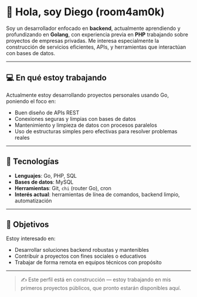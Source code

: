 # 👋 Hola, soy Diego (room4am0k)

Soy un desarrollador enfocado en **backend**, actualmente aprendiendo y profundizando en **Golang**, con experiencia previa en **PHP** trabajando sobre proyectos de empresas privadas. Me interesa especialmente la construcción de servicios eficientes, APIs, y herramientas que interactúan con bases de datos.

---

## 💻 En qué estoy trabajando

Actualmente estoy desarrollando proyectos personales usando Go, poniendo el foco en:
- Buen diseño de APIs REST
- Conexiones seguras y limpias con bases de datos
- Mantenimiento y limpieza de datos con procesos paralelos
- Uso de estructuras simples pero efectivas para resolver problemas reales

---

## 🧰 Tecnologías

- **Lenguajes**: Go, PHP, SQL
- **Bases de datos**: MySQL
- **Herramientas**: Git, `chi` (router Go), cron
- **Interés actual**: herramientas de línea de comandos, backend limpio, automatización

---

## 🎯 Objetivos

Estoy interesado en:
- Desarrollar soluciones backend robustas y mantenibles
- Contribuir a proyectos con fines sociales o educativos
- Trabajar de forma remota en equipos técnicos con propósito

---

> ✍️ Este perfil está en construcción — estoy trabajando en mis primeros proyectos públicos, que pronto estarán disponibles aquí.

